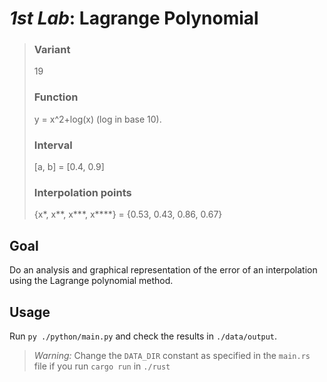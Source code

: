 # _1st Lab_: Lagrange Polynomial

> ### Variant
>
> 19
>
> ### Function
>
> y = x^2+log(x) (log in base 10).
>
> ### Interval
>
> [a, b] = [0.4, 0.9]
>
> ### Interpolation points
>
> {x\*, x**, x\***, x\*\*\*\*} = {0.53, 0.43, 0.86, 0.67}

## Goal

Do an analysis and graphical representation of the error of an interpolation using the Lagrange polynomial method.

## Usage

Run `py ./python/main.py` and check the results in `./data/output`.

> _Warning:_ Change the `DATA_DIR` constant as specified in the `main.rs` file if you run `cargo run` in `./rust`
